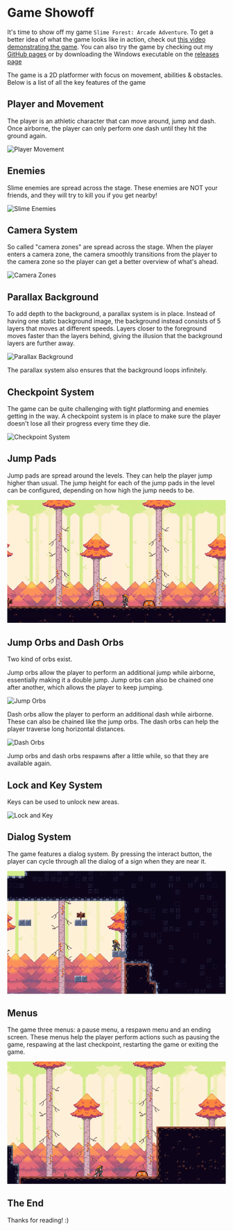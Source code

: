 # Game Showoff
It's time to show off my game `Slime Forest: Arcade Adventure`. To get a better idea of what the game looks like in action, check out [this video demonstrating the game](https://youtu.be/zEiievuTiGc). You can also try the game by checking out my [GitHub pages](https://forgottenice.github.io/GMD/) or by downloading the Windows executable on the [releases page](https://github.com/ForgottenIce/GMD/releases)

The game is a 2D platformer with focus on movement, abilities & obstacles. Below is a list of all the key features of the game

## Player and Movement
The player is an athletic character that can move around, jump and dash. Once airborne, the player can only perform one dash until they hit the ground again.

![Player Movement](media/player-movement.gif)

## Enemies
Slime enemies are spread across the stage. These enemies are NOT your friends, and they will try to kill you if you get nearby!

![Slime Enemies](media/slime-enemies.gif)

## Camera System
So called "camera zones" are spread across the stage. When the player enters a camera zone, the camera smoothly transitions from the player to the camera zone so the player can get a better overview of what's ahead.

![Camera Zones](media/camera-zones.gif)

## Parallax Background
To add depth to the background, a parallax system is in place. Instead of having one static background image, the background instead consists of 5 layers that moves at different speeds. Layers closer to the foreground moves faster than the layers behind, giving the illusion that the background layers are further away.

![Parallax Background](media/parallax-background.gif)

The parallax system also ensures that the background loops infinitely.

## Checkpoint System
The game can be quite challenging with tight platforming and enemies getting in the way. A checkpoint system is in place to make sure the player doesn't lose all their progress every time they die.

![Checkpoint System](media/checkpoint-system.gif)

## Jump Pads
Jump pads are spread around the levels. They can help the player jump higher than usual. The jump height for each of the jump pads in the level can be configured, depending on how high the jump needs to be.

![Jump Pads](media/jump-pads.gif)

## Jump Orbs and Dash Orbs
Two kind of orbs exist.

Jump orbs allow the player to perform an additional jump while airborne, essentially making it a double jump. Jump orbs can also be chained one after another, which allows the player to keep jumping.

![Jump Orbs](media/jump-orbs.gif)

Dash orbs allow the player to perform an additional dash while airborne. These can also be chained like the jump orbs. The dash orbs can help the player traverse long horizontal distances.

![Dash Orbs](media/dash-orbs.gif)

Jump orbs and dash orbs respawns after a little while, so that they are available again.

## Lock and Key System
Keys can be used to unlock new areas.

![Lock and Key](media/lock-and-key.gif)

## Dialog System
The game features a dialog system. By pressing the interact button, the player can cycle through all the dialog of a sign when they are near it.

![Sign Dialog](media/sign-dialog.gif)

## Menus
The game three menus: a pause menu, a respawn menu and an ending screen. These menus help the player perform actions such as pausing the game, respawing at the last checkpoint, restarting the game or exiting the game.

![Pause Menu](media/pause-menu.gif)

## The End
Thanks for reading! :)